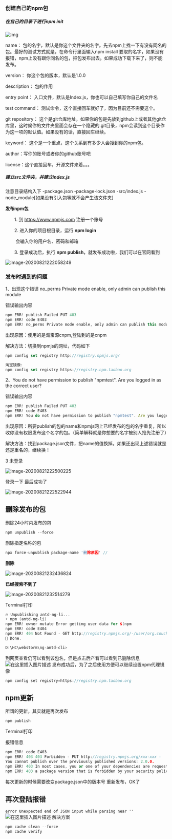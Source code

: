 ### 创建自己的npm包

##### 在自己的目录下进行npm init

![img](https://img2018.cnblogs.com/blog/1123519/201904/1123519-20190416104328203-605495593.png)

name：
 包的名字，默认是你这个文件夹的名字。先去npm上找一下有没有同名的包。最好的测试方式就是，在命令行里面输入npm install 要取的名字，如果没有报错，npm上没有跟你同名的包，把包发布出去。如果成功下载下来了，则不能发布。

version：
 你这个包的版本，默认是1.0.0

description：
 包的作用

entry point：
 入口文件，默认是Index.js，你也可以自己填写你自己的文件名

test command：
 测试命令，这个直接回车就好了，因为目前还不需要这个。

git repository：
 这个是git仓库地址，如果你的包是先放到github上或者其他git仓库里，这时候你的文件夹里面会存在一个隐藏的.git目录，npm会读到这个目录作为这一项的默认值。如果没有的话，直接回车继续。

keyword：
 这个是一个重点，这个关系到有多少人会搜到你的npm包。

author：写你的账号或者你的github账号吧

license：这个直接回车，开源文件来着。。。

##### 建立src文件夹，并建立index.js

注意目录结构入下
 -package.json
 -package-lock.json
 -src/index.js
 -node_module[如果没有引入包等就不会产生该文件夹]



**发布npm包**

　　1. 到 https://www.npmjs.com 注册一个账号

　　2. 进入你的项目根目录，运行 **npm login**

　　  会输入你的用户名、密码和邮箱

　　3. 登录成功后，执行 **npm publish**，就发布成功啦，我们可以在官网看到

![image-20200821222058249](C:\Users\Administrator\AppData\Roaming\Typora\typora-user-images\image-20200821222058249.png)

### 发布时遇到的问题

1、出现这个错误 no_perms Private mode enable, only admin can publish this module

错误输出内容

```js
npm ERR! publish Failed PUT 403
npm ERR! code E403
npm ERR! no_perms Private mode enable, only admin can publish this module:
```

出现原因：使用的是淘宝源cnpm,登陆到的是cnpm

解决方法：切换到npmjs的网址，代码如下

```javascript
npm config set registry http://registry.npmjs.org/

淘宝镜像:
npm config set registry https://registry.npm.taobao.org
```

2、You do not have permission to publish "npmtest". Are you logged in as the correct user? 

错误输出内容

```js
npm ERR! publish Failed PUT 403
npm ERR! code E403
npm ERR! You do not have permission to publish "npmtest". Are you logged in as the correct user? :
```

出现原因：所要publish的包的name和npmjs网上已经发布的包的名字重复，所以收你没有权限发布这个名字的包。（简单解释就是你想要的名字被别人抢先注册了）

解决方法：找到package.json文件，把name的值换掉。如果还出现上述错误就是还是重名的，继续换！

3  未登录

![image-20200821222500225](C:\Users\Administrator\AppData\Roaming\Typora\typora-user-images\image-20200821222500225.png)



登录一下 最后成功了

![image-20200821222522944](C:\Users\Administrator\AppData\Roaming\Typora\typora-user-images\image-20200821222522944.png)

## 删除发布的包

删除24小时内发布的包

```cpp
npm unpublish --force 
```

删除指定名称的包

```cpp
npx force-unpublish package-name '删除原因' //
```

**删除**

![image-20200821232436824](C:\Users\Administrator\AppData\Roaming\Typora\typora-user-images\image-20200821232436824.png)



**已经搜索不到了**

![image-20200821232514279](C:\Users\Administrator\AppData\Roaming\Typora\typora-user-images\image-20200821232514279.png)

Terminal打印

```cpp
🔥 Unpublishing antd-ng-li...
+ npm (antd-ng-li)
npm ERR! owner mutate Error getting user data for $(npm
npm ERR! code E404
npm ERR! 404 Not Found - GET http://registry.npmjs.org/-/user/org.couchdb.user:%24(npm
🎉 Done.

D:\HC\webstorm\ng-antd-cli>

```

到网页查看仍可以看到该包名，但是点击后产看可以看到已删除信息
![在这里插入图片描述](https://img-blog.csdnimg.cn/20191122163032514.png)
发布成功后，为了之后使用方便可以继续设置npm代理镜像

```cpp
npm config set registry=https://registry.npm.taobao.org
```

## npm更新

所谓的更新，其实就是再次发布

```cpp
npm publish
```

Terminal打印

报错信息

```cpp
npm ERR! code E403
npm ERR! 403 403 Forbidden - PUT http://registry.npmjs.org/xxx-xxx - 
You cannot publish over the previously published versions: 2.0.0.
npm ERR! 403 In most cases, you or one of your dependencies are requesting
npm ERR! 403 a package version that is forbidden by your security policy
```

每次更新的时候需要改变package.json中的版本号
重新发布，OK了

## 再次登陆报错

`error Unexpected end of JSON input while parsing near ''`
![在这里插入图片描述](https://img-blog.csdnimg.cn/20191126162645353.jpg)
解决方案

```cpp
npm cache clean --force
npm cache verify
```